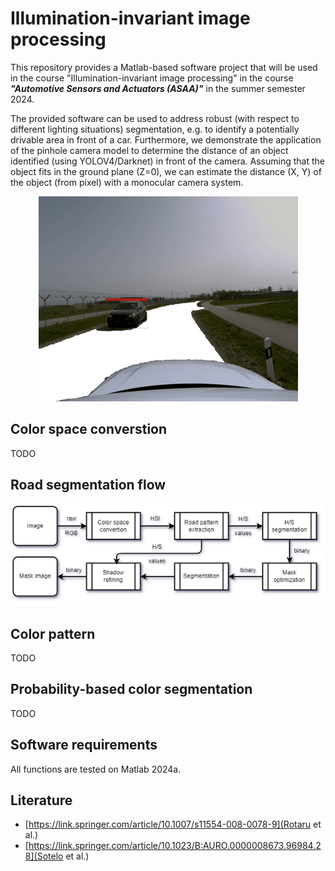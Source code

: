 # Illumination-invariant image processing
This repository provides a Matlab-based software project that will be used in the course "Illumination-invariant image processing" in the course ***"Automotive Sensors and Actuators (ASAA)"*** in the summer semester 2024. 

The provided software can be used to address robust (with respect to different lighting situations) segmentation, e.g. to identify a potentially drivable area in front of a car. Furthermore, we demonstrate the application of the pinhole camera model to determine the distance of an object identified (using YOLOV4/Darknet) in front of the camera. Assuming that the object fits in the ground plane (Z=0), we can estimate the distance (X, Y) of the object (from pixel) with a monocular camera system. 

<div style="text-align:center;">
    <img src="doc/segmentation_1.png" alt="Image">
</div>

## Color space converstion
TODO
## Road segmentation flow

<div style="text-align:center;">
    <img src="doc/principle_flow-road_segmentation.png" alt="road_segmentation">
</div>

## Color pattern
TODO
## Probability-based color segmentation
TODO
## Software requirements
All functions are tested on Matlab 2024a. 

## Literature
- [https://link.springer.com/article/10.1007/s11554-008-0078-9](Rotaru et al.)
- [https://link.springer.com/article/10.1023/B:AURO.0000008673.96984.28](Sotelo et al.)
